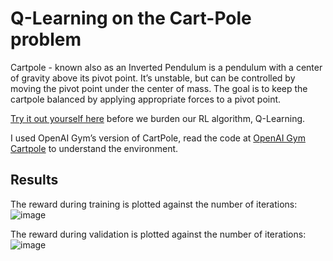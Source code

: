 # Q-Learning on the Cart-Pole problem
Cartpole - known also as an Inverted Pendulum is a pendulum with a center of gravity above its pivot point. It’s unstable, but can be controlled by moving the pivot point under the center of mass. The goal is to keep the cartpole balanced by applying appropriate forces to a pivot point.

[Try it out yourself here](https://jeffjar.me/cartpole.html) before we burden our RL algorithm, Q-Learning.

I used OpenAI Gym’s version of CartPole, read the code at [OpenAI Gym Cartpole](https://github.com/openai/gym/blob/master/gym/envs/classic_control/cartpole.py) to understand the environment.

## Results
The reward during training is plotted against the number of iterations:
![image](https://user-images.githubusercontent.com/38180831/205727954-63acdcec-9527-4439-b5df-95b126c9d2d0.png)

The reward during validation is plotted against the number of iterations:
![image](https://user-images.githubusercontent.com/38180831/205728062-099e2ce8-8713-4685-bf8c-de58a1720f57.png)

